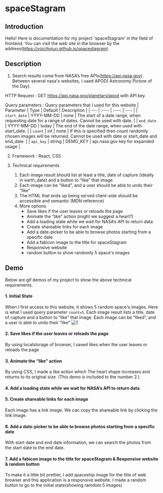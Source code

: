 # spaceStagram

## Introduction

Hello! Here is documentation for my project 'spaceStagram' in the field of frontend. You can visit the web site in the browser by the address(https://voicihojun.github.io/spacestagram).

## Description

1. Search results come from NASA’s free APIs(https://api.nasa.gov). Between several nasa's websites, I used APOD( Astronomy Picture of the Day).

HTTP Request :
GET https://api.nasa.gov/planetary/apod with API key.

Query parameters : Query parameters that I used for this website
| Parameter | Type | Default | Description |
| --- | :---: | :---: | ---: |
| `start_date` | YYYY-MM-DD | none | The start of a date range, when requesting date for a range of dates. Cannot be used with date. |
| `end_date` | YYYY-MM-DD | today | The end of the date range, when used with start_date. |
| `count` | int | none | If this is specified then count randomly chosen images will be returned. Cannot be used with date or start_date and end_date. |
| `api_key` | string | DEMO_KEY | api.nasa.gov key for expanded usage |

2. Framework : React, CSS

3. Technical requirements
   1. Each image result should list at least a title, date of capture (ideally in earth_date) and a button to “like” that image.
   2. Each image can be “liked”, and a user should be able to undo their “like”
   3. The HTML that ends up being served client-side should be accessible and semantic (MDN reference)
   4. More options
      - Save likes if the user leaves or reloads the page
      - Animate the “like” action (might we suggest a heart?)
      - Add a loading state while we wait for NASA’s API to return data
      - Create shareable links for each image
      - Add a date-picker to be able to browse photos starting from a specific date
      - Add a fabicon image to the title for spaceStagram
      - Responsive website
      - random button to show randomly 5 space's images

## Demo

Below are gif demos of my project to show the above technical requirements.

#### 1. Initial State

When I first access to this website, it shows 5 random space's images. Here is what I used query parameter `count=5`. Each image result lists a title, date of capture and a button to “like” that image. Each image can be “liked”, and a user is able to undo their “like”
![1](https://github.com/voiciJules/space_stagram/assets/80487550/dd92eccd-cf92-4662-a103-3affc42f48ec)

#### 2. Save likes if the user leaves or reloads the page

By using localstorage of browser, I saved likes when the user leaves or reloads the page

#### 3. Animate the “like” action

By using CSS, I made a like action which The heart shape increases and returns to its original size.
(This demo is included to the number 2.)

#### 4. Add a loading state while we wait for NASA’s API to return data

#### 5. Create shareable links for each image

Each image has a link image. We can copy the shareable link by clicking the link image.

#### 6. Add a date-picker to be able to browse photos starting from a specific date

With start date and end date information, we can search the photos from the start date to the end date.

#### 7. Add a fabicon image to the title for spaceStagram & Responsive website & random button

To make it a little bit prettier, I add spaceship image for the title of web browser and this application is a responsive website. I made a random button to go to the initial state(showing ramdom 5 images)

